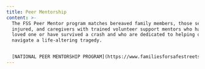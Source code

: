 ```yaml
---
title: Peer Mentorship
content: >-
  The FSS Peer Mentor program matches bereaved family members, those seriously
  injured, and caregivers with trained volunteer support mentors who have lost a
  loved one or have survived a crash and who are dedicated to helping others
  navigate a life-altering tragedy. 


  [NATIONAL PEER MENTORSHIP PROGRAM](https://www.familiesforsafestreets.org/mentorship)
---
```

